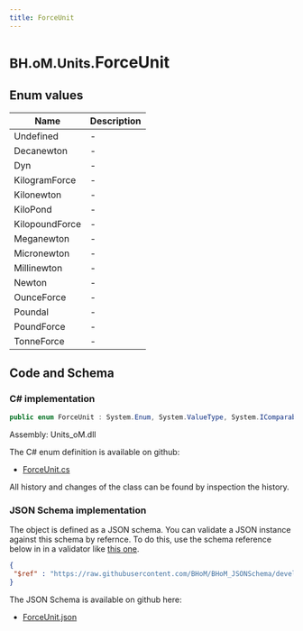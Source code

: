 ```yaml
---
title: ForceUnit
---
```


# <small>BH.oM.Units.</small>**ForceUnit**



## Enum values

| Name            | Description                                                    |
|-----------------|----------------------------------------------------------------|
| Undefined |  -  |
| Decanewton |  -  |
| Dyn |  -  |
| KilogramForce |  -  |
| Kilonewton |  -  |
| KiloPond |  -  |
| KilopoundForce |  -  |
| Meganewton |  -  |
| Micronewton |  -  |
| Millinewton |  -  |
| Newton |  -  |
| OunceForce |  -  |
| Poundal |  -  |
| PoundForce |  -  |
| TonneForce |  -  |


## Code and Schema

### C# implementation

``` C# title="C#"
public enum ForceUnit : System.Enum, System.ValueType, System.IComparable, System.ISpanFormattable, System.IFormattable, System.IConvertible
```

Assembly: Units_oM.dll

The C# enum definition is available on github:

- [ForceUnit.cs](https://github.com/BHoM/Localisation_Toolkit/blob/develop/Units_oM/Enums\ForceUnit.cs)

All history and changes of the class can be found by inspection the history.
### JSON Schema implementation

The object is defined as a JSON schema. You can validate a JSON instance against this schema by refernce. To do this, use the schema reference below in in a validator like [this one](https://www.jsonschemavalidator.net/).

``` json title="JSON Schema"
{
 "$ref" : "https://raw.githubusercontent.com/BHoM/BHoM_JSONSchema/develop/Units_oM/ForceUnit.json"
}
```

The JSON Schema is available on github here:

- [ForceUnit.json](https://github.com/BHoM/BHoM_JSONSchema/blob/develop/Units_oM/ForceUnit.json)
